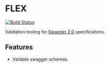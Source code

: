 # FLEX

[![Build Status](https://travis-ci.org/pipermerriam/flex.png)](https://travis-ci.org/pipermerriam/flex)

Validation tooling for [Swagger 2.0](https://github.com/wordnik/swagger-spec/blob/master/versions/2.0.md) specifications.


## Features

* Validate swagger schemas.
